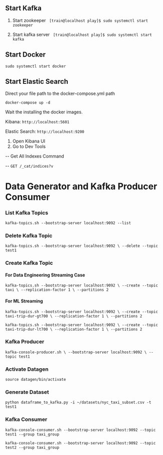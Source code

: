 ## Start Kafka

1. Start zookeeper
` [train@localhost play]$ sudo systemctl start zookeeper`

2. Start kafka server
` [train@localhost play]$ sudo systemctl start kafka`

## Start Docker
`sudo systemctl start docker`

## Start Elastic Search

Direct your file path to the docker-compose.yml path

`docker-compose up -d`

Wait the installing the docker images.

Kibana:
`http://localhost:5601`

Elastic Search:
`http://localhost:9200`

1) Open Kibana UI
2) Go to Dev Tools

-- Get All Indexes Command

-- `GET /_cat/indices?v`


# Data Generator and Kafka Producer Consumer

### List Kafka Topics

`kafka-topics.sh --bootstrap-server localhost:9092 --list`

### Delete Kafka Topic

`
kafka-topics.sh --bootstrap-server localhost:9092 \
--delete --topic test1
`

### Create Kafka Topic

#### For Data Engineering Streaming Case
`kafka-topics.sh --bootstrap-server localhost:9092 \
--create --topic taxi \
--replication-factor 1 \
--partitions 2`

#### For ML Streaming
`kafka-topics.sh --bootstrap-server localhost:9092 \
--create --topic taxi-trip-dur-gt700 \
--replication-factor 1 \
--partitions 2`

`kafka-topics.sh --bootstrap-server localhost:9092 \
--create --topic taxi-trip-dur-lt700 \
--replication-factor 1 \
--partitions 2`

### Kafka Producer

`kafka-console-producer.sh \
--bootstrap-server localhost:9092 \
--topic test1`

### Activate Datagen

`source datagen/bin/activate`

### Generate Dataset
`python dataframe_to_kafka.py -i ~/datasets/nyc_taxi_subset.csv -t test1`

### Kafka Consumer
`kafka-console-consumer.sh --bootstrap-server localhost:9092 --topic test1 --group taxi_group`

`kafka-console-consumer.sh --bootstrap-server localhost:9092 --topic test2 --group taxi_group`
